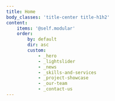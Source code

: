 ```yaml
---
title: Home
body_classes: 'title-center title-h1h2'
content:
    items: '@self.modular'
    order:
        by: default
        dir: asc
        custom:
            - _hero
            - _lightslider
            - _news
            - _skills-and-services
            - _project-showcase
            - _our-team
            - _contact-us
---
```


